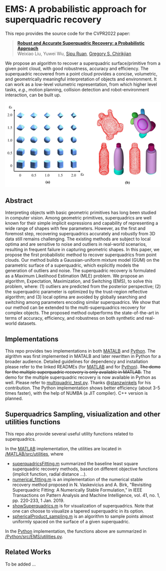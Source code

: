 # EMS: A probabilistic approach for superquadric recovery

This repo provides the source code for the CVPR2022 paper:

> [**Robust and Accurate Superquadric Recovery: a Probabilistic Approach**](https://arxiv.org/abs/2111.14517 "ArXiv version of the paper.")  
> Weixiao Liu, Yuwei Wu, [Sipu Ruan](https://ruansp.github.io/), [Gregory S. Chirikjian](https://cde.nus.edu.sg/me/staff/chirikjian-gregory-s/)

We propose an algorithm to recover a superquadric surface/primitive from a given point cloud, with good robustness, accuracy and efficiency.
The superquadric recovered from a point cloud provides a concise, volumetric, and geometrically meaningful interpretation of objects and environment. It can work as a low-level volumetric representation, from which higher level tasks, *e.g.*, motion planning, collision detection and robot-environment interaction, can be built up.

<img src="/figures/Superquadrics.png" alt="superquadrics" width="600"/>

## Abstract

Interpreting objects with basic geometric primitives has long been studied in computer vision. 
Among geometric primitives, superquadrics are well known for their simple implicit expressions and capability of representing a wide range of shapes with few parameters. 
However, as the first and foremost step, recovering superquadrics accurately and robustly from 3D data still remains challenging. 
The existing methods are subject to local optima and are sensitive to noise and outliers in real-world scenarios, resulting in frequent failure in capturing geometric shapes. 
In this paper, we propose the first probabilistic method to recover superquadrics from point clouds. 
Our method builds a Gaussian-uniform mixture model (GUM) on the parametric surface of a superquadric, which explicitly models the generation of outliers and noise.
The superquadric recovery is formulated as a Maximum Likelihood Estimation (MLE) problem. 
We propose an algorithm, Expectation, Maximization, and Switching (EMS), to solve this problem, where: (1) outliers are predicted from the posterior perspective; (2) the superquadric parameter is optimized by the trust-region reflective algorithm; and (3) local optima are avoided by globally searching and switching among parameters encoding similar superquadrics. 
We show that our method can be extended to the multi-superquadrics recovery for complex objects. 
The proposed method outperforms the state-of-the-art in terms of accuracy, efficiency, and robustness on both synthetic and real-world datasets.

## Implementations

This repo provides two implementations in both [MATALB](/MATLAB) and [Python](/Python). 
The algrithm was first implemented in MATALB and later rewritten in Python for a broader audience.
Detailed guidelines for dependency and installation please refer to the linked READMEs (for [MATLAB](/MATLAB) and for [Python](/Python)).
~~The demo for the multiple superquadric recovery is only available in MATLAB.~~
The demo for the multiple superquadric recovery is now available in Python as well.
Please refer to [multiquadric_test.py](/Python/tests/multiquadric_test.py).
Thanks @[stanzwinkels](https://github.com/stanzwinkels) for his contribution.
The Python implementation shows better efficiency (about 3-5 times faster), with the help of NUMBA (a JIT compiler). 
C++ version is planned.

## Superquadrics Sampling, visiualization and other utilities functions

This repo also provide several useful utility functions related to superquadrics.

In the [MATLAB](/MATLAB) implementation, the utilities are located in [/MATLAB/src/utilities](/MATLAB/src/utilities), where
* [superquadricsFitting.m](/MATLAB/src/utilities/superquadricsFitting.m) summarized the baseline least square superquadric recovery methods, based on different objective functions (implicit function, radial distance ...).
* [numerical_fitting.m](/MATLAB/src/utilities/numerical_fitting.m) is an implementation of the numerical stable recovery method proposed in N. Vaskevicius and A. Birk, "Revisiting Superquadric Fitting: A Numerically Stable Formulation," in IEEE Transactions on Pattern Analysis and Machine Intelligence, vol. 41, no. 1, pp. 220-233, 1 Jan. 2019.
* [showSuperquadrics.m](/MATLAB/src/utilities/showSuperquadrics.m) is for visualization of superquadrics. Note that one can choose to visualize a tapered superquadric in its option.
* [sphericalProduct_sampling.m](/MATLAB/src/utilities/sphericalProduct_sampling.m) is an algorithm to sample points almost uniformly spaced on the surface of a given superquadric.

In the [Python](/Python) implementation, the functions above are summarized in [/Python/src/EMS/utilities.py](/Python/src/EMS/utilities.py).


## Related Works
To be added ...
